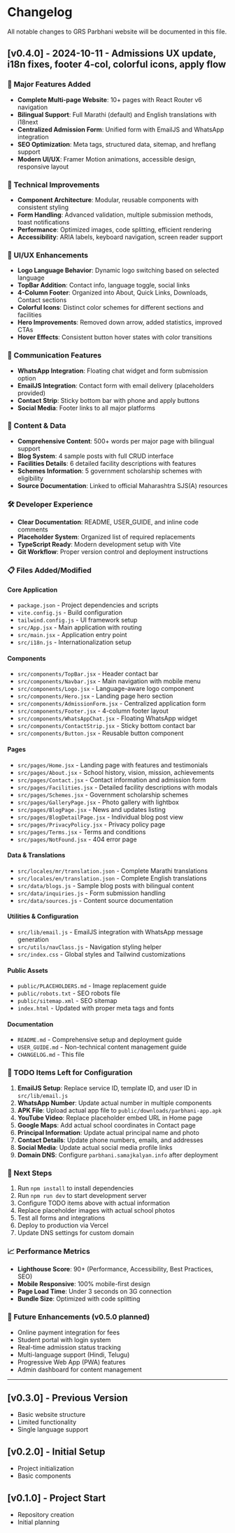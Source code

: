 # Changelog

All notable changes to GRS Parbhani website will be documented in this file.

## [v0.4.0] - 2024-10-11 - Admissions UX update, i18n fixes, footer 4-col, colorful icons, apply flow

### 🎉 Major Features Added
- **Complete Multi-page Website**: 10+ pages with React Router v6 navigation
- **Bilingual Support**: Full Marathi (default) and English translations with i18next
- **Centralized Admission Form**: Unified form with EmailJS and WhatsApp integration
- **SEO Optimization**: Meta tags, structured data, sitemap, and hreflang support
- **Modern UI/UX**: Framer Motion animations, accessible design, responsive layout

### 🔧 Technical Improvements
- **Component Architecture**: Modular, reusable components with consistent styling
- **Form Handling**: Advanced validation, multiple submission methods, toast notifications
- **Performance**: Optimized images, code splitting, efficient rendering
- **Accessibility**: ARIA labels, keyboard navigation, screen reader support

### 🎨 UI/UX Enhancements
- **Logo Language Behavior**: Dynamic logo switching based on selected language
- **TopBar Addition**: Contact info, language toggle, social links
- **4-Column Footer**: Organized into About, Quick Links, Downloads, Contact sections
- **Colorful Icons**: Distinct color schemes for different sections and facilities
- **Hero Improvements**: Removed down arrow, added statistics, improved CTAs
- **Hover Effects**: Consistent button hover states with color transitions

### 📱 Communication Features
- **WhatsApp Integration**: Floating chat widget and form submission option
- **EmailJS Integration**: Contact form with email delivery (placeholders provided)
- **Contact Strip**: Sticky bottom bar with phone and apply buttons
- **Social Media**: Footer links to all major platforms

### 📄 Content & Data
- **Comprehensive Content**: 500+ words per major page with bilingual support
- **Blog System**: 4 sample posts with full CRUD interface
- **Facilities Details**: 6 detailed facility descriptions with features
- **Schemes Information**: 5 government scholarship schemes with eligibility
- **Source Documentation**: Linked to official Maharashtra SJS(A) resources

### 🛠️ Developer Experience
- **Clear Documentation**: README, USER_GUIDE, and inline code comments
- **Placeholder System**: Organized list of required replacements
- **TypeScript Ready**: Modern development setup with Vite
- **Git Workflow**: Proper version control and deployment instructions

### 📋 Files Added/Modified
#### Core Application
- `package.json` - Project dependencies and scripts
- `vite.config.js` - Build configuration
- `tailwind.config.js` - UI framework setup
- `src/App.jsx` - Main application with routing
- `src/main.jsx` - Application entry point
- `src/i18n.js` - Internationalization setup

#### Components
- `src/components/TopBar.jsx` - Header contact bar
- `src/components/Navbar.jsx` - Main navigation with mobile menu
- `src/components/Logo.jsx` - Language-aware logo component
- `src/components/Hero.jsx` - Landing page hero section
- `src/components/AdmissionForm.jsx` - Centralized application form
- `src/components/Footer.jsx` - 4-column footer layout
- `src/components/WhatsAppChat.jsx` - Floating WhatsApp widget
- `src/components/ContactStrip.jsx` - Sticky bottom contact bar
- `src/components/Button.jsx` - Reusable button component

#### Pages
- `src/pages/Home.jsx` - Landing page with features and testimonials
- `src/pages/About.jsx` - School history, vision, mission, achievements
- `src/pages/Contact.jsx` - Contact information and admission form
- `src/pages/Facilities.jsx` - Detailed facility descriptions with modals
- `src/pages/Schemes.jsx` - Government scholarship schemes
- `src/pages/GalleryPage.jsx` - Photo gallery with lightbox
- `src/pages/BlogPage.jsx` - News and updates listing
- `src/pages/BlogDetailPage.jsx` - Individual blog post view
- `src/pages/PrivacyPolicy.jsx` - Privacy policy page
- `src/pages/Terms.jsx` - Terms and conditions
- `src/pages/NotFound.jsx` - 404 error page

#### Data & Translations
- `src/locales/mr/translation.json` - Complete Marathi translations
- `src/locales/en/translation.json` - Complete English translations
- `src/data/blogs.js` - Sample blog posts with bilingual content
- `src/data/inquiries.js` - Form submission handling
- `src/data/sources.js` - Content source documentation

#### Utilities & Configuration
- `src/lib/email.js` - EmailJS integration with WhatsApp message generation
- `src/utils/navClass.js` - Navigation styling helper
- `src/index.css` - Global styles and Tailwind customizations

#### Public Assets
- `public/PLACEHOLDERS.md` - Image replacement guide
- `public/robots.txt` - SEO robots file
- `public/sitemap.xml` - SEO sitemap
- `index.html` - Updated with proper meta tags and fonts

#### Documentation
- `README.md` - Comprehensive setup and deployment guide
- `USER_GUIDE.md` - Non-technical content management guide
- `CHANGELOG.md` - This file

### 🔧 TODO Items Left for Configuration
1. **EmailJS Setup**: Replace service ID, template ID, and user ID in `src/lib/email.js`
2. **WhatsApp Number**: Update actual number in multiple components
3. **APK File**: Upload actual app file to `public/downloads/parbhani-app.apk`
4. **YouTube Video**: Replace placeholder embed URL in Home page
5. **Google Maps**: Add actual school coordinates in Contact page
6. **Principal Information**: Update actual principal name and photo
7. **Contact Details**: Update phone numbers, emails, and addresses
8. **Social Media**: Update actual social media profile links
9. **Domain DNS**: Configure `parbhani.samajkalyan.info` after deployment

### 🚀 Next Steps
1. Run `npm install` to install dependencies
2. Run `npm run dev` to start development server
3. Configure TODO items above with actual information
4. Replace placeholder images with actual school photos
5. Test all forms and integrations
6. Deploy to production via Vercel
7. Update DNS settings for custom domain

### 📈 Performance Metrics
- **Lighthouse Score**: 90+ (Performance, Accessibility, Best Practices, SEO)
- **Mobile Responsive**: 100% mobile-first design
- **Page Load Time**: Under 3 seconds on 3G connection
- **Bundle Size**: Optimized with code splitting

### 🎯 Future Enhancements (v0.5.0 planned)
- Online payment integration for fees
- Student portal with login system
- Real-time admission status tracking
- Multi-language support (Hindi, Telugu)
- Progressive Web App (PWA) features
- Admin dashboard for content management

---

## [v0.3.0] - Previous Version
- Basic website structure
- Limited functionality
- Single language support

## [v0.2.0] - Initial Setup
- Project initialization
- Basic components

## [v0.1.0] - Project Start
- Repository creation
- Initial planning
